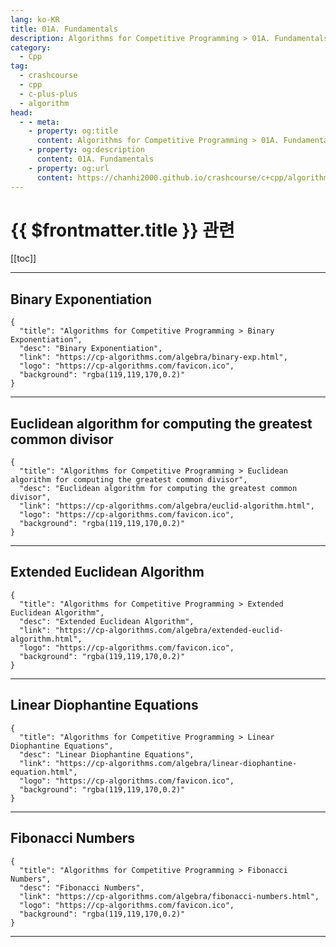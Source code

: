 ```yaml
---
lang: ko-KR
title: 01A. Fundamentals
description: Algorithms for Competitive Programming > 01A. Fundamentals
category:
  - Cpp
tag: 
  - crashcourse
  - cpp
  - c-plus-plus
  - algorithm
head:
  - - meta:
    - property: og:title
      content: Algorithms for Competitive Programming > 01A. Fundamentals
    - property: og:description
      content: 01A. Fundamentals
    - property: og:url
      content: https://chanhi2000.github.io/crashcourse/c+cpp/algorithms-for-competitive-programming/01-algebra/01A.html
---
```


# {{ $frontmatter.title }} 관련

[[toc]]

---

## Binary Exponentiation

```component VPCard
{
  "title": "Algorithms for Competitive Programming > Binary Exponentiation",
  "desc": "Binary Exponentiation",
  "link": "https://cp-algorithms.com/algebra/binary-exp.html",
  "logo": "https://cp-algorithms.com/favicon.ico",
  "background": "rgba(119,119,170,0.2)"
}
```

---

## Euclidean algorithm for computing the greatest common divisor

```component VPCard
{
  "title": "Algorithms for Competitive Programming > Euclidean algorithm for computing the greatest common divisor",
  "desc": "Euclidean algorithm for computing the greatest common divisor",
  "link": "https://cp-algorithms.com/algebra/euclid-algorithm.html",
  "logo": "https://cp-algorithms.com/favicon.ico",
  "background": "rgba(119,119,170,0.2)"
}
```

---

## Extended Euclidean Algorithm

```component VPCard
{
  "title": "Algorithms for Competitive Programming > Extended Euclidean Algorithm",
  "desc": "Extended Euclidean Algorithm",
  "link": "https://cp-algorithms.com/algebra/extended-euclid-algorithm.html",
  "logo": "https://cp-algorithms.com/favicon.ico",
  "background": "rgba(119,119,170,0.2)"
}
```

---

## Linear Diophantine Equations

```component VPCard
{
  "title": "Algorithms for Competitive Programming > Linear Diophantine Equations",
  "desc": "Linear Diophantine Equations",
  "link": "https://cp-algorithms.com/algebra/linear-diophantine-equation.html",
  "logo": "https://cp-algorithms.com/favicon.ico",
  "background": "rgba(119,119,170,0.2)"
}
```

---

## Fibonacci Numbers

```component VPCard
{
  "title": "Algorithms for Competitive Programming > Fibonacci Numbers",
  "desc": "Fibonacci Numbers",
  "link": "https://cp-algorithms.com/algebra/fibonacci-numbers.html",
  "logo": "https://cp-algorithms.com/favicon.ico",
  "background": "rgba(119,119,170,0.2)"
}
```

---

<TagLinks />